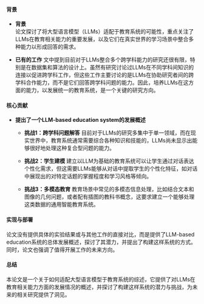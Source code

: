 #### 背景
- **背景**       
    论文探讨了将大型语言模型（LLMs）适配于教育系统的可能性，重点关注了LLMs在教育相关能力的重要发展，以及它们在真实世界的学习场景中整合多种能力以形成回答的需求。

- **已有的工作**
    文中提到目前对于LLMs整合多个跨学科能力的研究还很有限，特别是在数据集和算法的设计上。虽然有研究讨论过LLMs在不同学科间知识的连接以促进跨学科工作，但这些工作主要讨论的是LLMs在协助研究者间的跨学科合作能力，而不是它们回答跨学科问题的能力。因此，培养LLMs在这方面的能力，以发展统一的教育系统，是一个关键的研究方向。

#### 核心贡献
- **提出了一个LLM-based education system的发展概述**
    - **挑战1：跨学科问题解答**
        目前对于LLMs的研究多集中于单一领域，而在现实世界中，教育系统通常需要综合各种知识和技能的，LLMs尚未显示出能够很好地处理这种复合型问题的能力。

    - **挑战2：学生建模**
        建立以LLM为基础的教育系统可以让学生通过对话表达个性化需求，但这需要LLMs能够从对话中提取学生的个性化特征，如对话中展现出的对特定话题的掌握程度和学习风格等倾向。

    - **挑战3：多模态教育**
        教育场景中常见的多模态信息处理，比如结合文本和图像的几何问题，或者配有插图的教科书概念，这要求建立一个能够处理这类数据的通用智能教育系统。
  
#### 实现与部署
论文没有提供具体的实验结果或与其他工作的直接对比，而是提供了LLM-based education系统的总体发展概述，探讨了其潜力，并提出了构建这样系统的方式。同时，论文也强调了值得开展工作的未来方向。

#### 总结
本论文是一个关于如何适配大型语言模型于教育系统的综述，它提供了对LLMs在教育相关能力方面的发展情况的概述，并探讨了构建这样系统的潜力与挑战，为未来的相关研究提供了洞见。